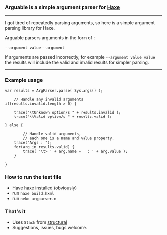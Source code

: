 
### Arguable is a simple argument parser for [Haxe](http://haxe.org/)
---

I got tired of repeatedly parsing arguments, so here is a simple argument parsing library for Haxe.

Arguable parsers arguments in the form of :   

`--argument value`
`--argument`

If arguments are passed incorrectly, for example `--argument value value` the results will include the valid and invalid results for simpler parsing.

---

### Example usage

    var results = ArgParser.parse( Sys.args() );

    	// Handle any invalid arguments
    if(results.invalid.length > 0) {

    	trace("\tUnknown option/s " + results.invalid );
    	trace("\tValid option/s " + results.valid );

    } else {

    		// Handle valid arguments, 
    		// each one is a name and value property.
    	trace("Args : ");
		for(arg in results.valid) {
            trace( '\t> ' + arg.name + ' : ' + arg.value );
		}

    }

### How to run the test file
	
- Have haxe installed (obviously)
- run `haxe build.hxml`
- run `neko argparser.n`

### That's it

- Uses `Stack` from [structural](http://github.com/underscorediscovery/structural)
- Suggestions, issues, bugs welcome.

